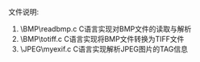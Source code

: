 文件说明:
1. \BMP\readbmp.c   C语言实现对BMP文件的读取与解析
2. \BMP\totiff.c    C语言实现将BMP文件转换为TIFF文件
3. \JPEG\myexif.c   C语言实现解析JPEG图片的TAG信息